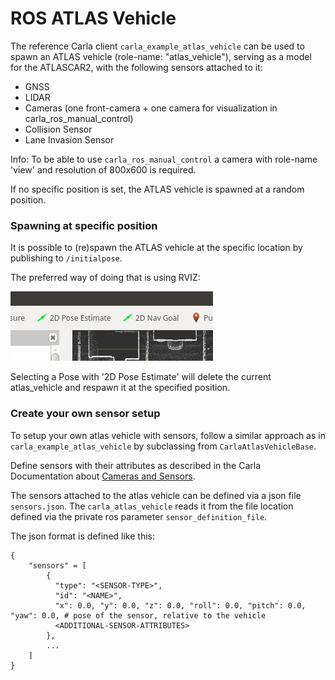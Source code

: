 # ROS ATLAS Vehicle

The reference Carla client `carla_example_atlas_vehicle` can be used to spawn an ATLAS vehicle (role-name: "atlas_vehicle"), serving as a model for the ATLASCAR2, with the following sensors attached to it:

- GNSS
- LIDAR
- Cameras (one front-camera + one camera for visualization in carla_ros_manual_control)
- Collision Sensor
- Lane Invasion Sensor

Info: To be able to use `carla_ros_manual_control` a camera with role-name 'view' and resolution of 800x600 is required.

If no specific position is set, the ATLAS vehicle is spawned at a random position.


### Spawning at specific position

It is possible to (re)spawn the ATLAS vehicle at the specific location by publishing to `/initialpose`.

The preferred way of doing that is using RVIZ:

![Autoware Runtime Manager Settings](../assets/images/rviz_set_start_goal.png)

Selecting a Pose with '2D Pose Estimate' will delete the current atlas_vehicle and respawn it at the specified position.


### Create your own sensor setup

To setup your own atlas vehicle with sensors, follow a similar approach as in `carla_example_atlas_vehicle` by subclassing from `CarlaAtlasVehicleBase`.

Define sensors with their attributes as described in the Carla Documentation about [Cameras and Sensors](https://github.com/carla-simulator/carla/blob/master/Docs/cameras_and_sensors.md).

The sensors attached to the atlas vehicle can be defined via a json file `sensors.json`. The `carla_atlas_vehicle` reads it from the file location defined via the private ros parameter `sensor_definition_file`.

The json format is defined like this:

    { 
        "sensors" = [
            {
              "type": "<SENSOR-TYPE>",
              "id": "<NAME>",
              "x": 0.0, "y": 0.0, "z": 0.0, "roll": 0.0, "pitch": 0.0, "yaw": 0.0, # pose of the sensor, relative to the vehicle
              <ADDITIONAL-SENSOR-ATTRIBUTES>
            },
            ...
        ]
    }

